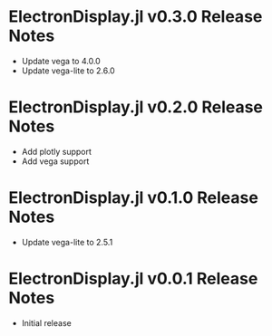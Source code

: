 # ElectronDisplay.jl v0.3.0 Release Notes
* Update vega to 4.0.0
* Update vega-lite to 2.6.0

# ElectronDisplay.jl v0.2.0 Release Notes
* Add plotly support
* Add vega support

# ElectronDisplay.jl v0.1.0 Release Notes
* Update vega-lite to 2.5.1

# ElectronDisplay.jl v0.0.1 Release Notes
* Initial release
